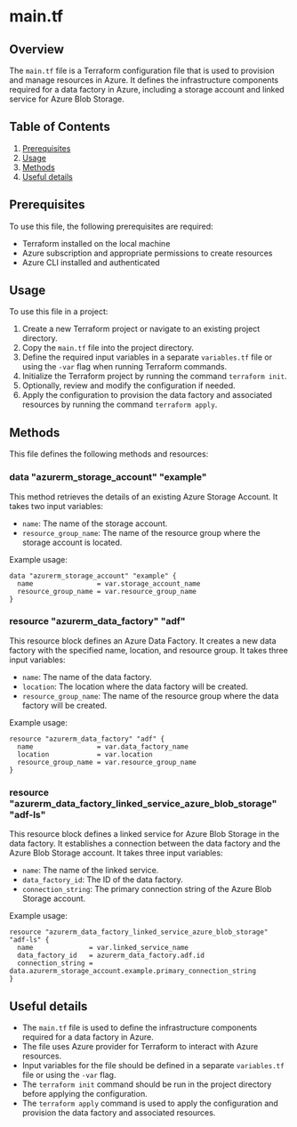 # main.tf
## Overview
The `main.tf` file is a Terraform configuration file that is used to provision and manage resources in Azure. It defines the infrastructure components required for a data factory in Azure, including a storage account and linked service for Azure Blob Storage.

## Table of Contents
1. [Prerequisites](#prerequisites)
2. [Usage](#usage)
3. [Methods](#methods)
4. [Useful details](#properties)

## Prerequisites
To use this file, the following prerequisites are required:
- Terraform installed on the local machine
- Azure subscription and appropriate permissions to create resources
- Azure CLI installed and authenticated

## Usage
To use this file in a project:
1. Create a new Terraform project or navigate to an existing project directory.
2. Copy the `main.tf` file into the project directory.
3. Define the required input variables in a separate `variables.tf` file or using the `-var` flag when running Terraform commands.
4. Initialize the Terraform project by running the command `terraform init`.
5. Optionally, review and modify the configuration if needed.
6. Apply the configuration to provision the data factory and associated resources by running the command `terraform apply`.

## Methods
This file defines the following methods and resources:

### data "azurerm_storage_account" "example"
This method retrieves the details of an existing Azure Storage Account. It takes two input variables:
- `name`: The name of the storage account.
- `resource_group_name`: The name of the resource group where the storage account is located.

Example usage:
```hcl
data "azurerm_storage_account" "example" {
  name                = var.storage_account_name
  resource_group_name = var.resource_group_name
}
```

### resource "azurerm_data_factory" "adf"
This resource block defines an Azure Data Factory. It creates a new data factory with the specified name, location, and resource group. It takes three input variables:
- `name`: The name of the data factory.
- `location`: The location where the data factory will be created.
- `resource_group_name`: The name of the resource group where the data factory will be created.

Example usage:
```hcl
resource "azurerm_data_factory" "adf" {
  name                = var.data_factory_name
  location            = var.location
  resource_group_name = var.resource_group_name
}
```

### resource "azurerm_data_factory_linked_service_azure_blob_storage" "adf-ls"
This resource block defines a linked service for Azure Blob Storage in the data factory. It establishes a connection between the data factory and the Azure Blob Storage account. It takes three input variables:
- `name`: The name of the linked service.
- `data_factory_id`: The ID of the data factory.
- `connection_string`: The primary connection string of the Azure Blob Storage account.

Example usage:
```hcl
resource "azurerm_data_factory_linked_service_azure_blob_storage" "adf-ls" {
  name              = var.linked_service_name
  data_factory_id   = azurerm_data_factory.adf.id
  connection_string = data.azurerm_storage_account.example.primary_connection_string
}
```

## Useful details
- The `main.tf` file is used to define the infrastructure components required for a data factory in Azure.
- The file uses Azure provider for Terraform to interact with Azure resources.
- Input variables for the file should be defined in a separate `variables.tf` file or using the `-var` flag.
- The `terraform init` command should be run in the project directory before applying the configuration.
- The `terraform apply` command is used to apply the configuration and provision the data factory and associated resources.